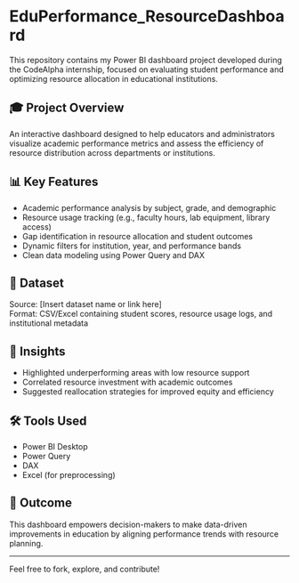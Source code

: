 # EduPerformance_ResourceDashboard

This repository contains my Power BI dashboard project developed during the CodeAlpha internship, focused on evaluating student performance and optimizing resource allocation in educational institutions.

## 🎓 Project Overview
An interactive dashboard designed to help educators and administrators visualize academic performance metrics and assess the efficiency of resource distribution across departments or institutions.

## 📊 Key Features
- Academic performance analysis by subject, grade, and demographic
- Resource usage tracking (e.g., faculty hours, lab equipment, library access)
- Gap identification in resource allocation and student outcomes
- Dynamic filters for institution, year, and performance bands
- Clean data modeling using Power Query and DAX

## 📁 Dataset
Source: [Insert dataset name or link here]  
Format: CSV/Excel containing student scores, resource usage logs, and institutional metadata

## 🎯 Insights
- Highlighted underperforming areas with low resource support
- Correlated resource investment with academic outcomes
- Suggested reallocation strategies for improved equity and efficiency


## 🛠️ Tools Used
- Power BI Desktop  
- Power Query  
- DAX  
- Excel (for preprocessing)

## 📜 Outcome
This dashboard empowers decision-makers to make data-driven improvements in education by aligning performance trends with resource planning.

---

Feel free to fork, explore, and contribute!
